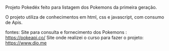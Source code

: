 Projeto Pokedéx feito para listagem dos Pokemons da primeira geração. 

O projeto utiliza de conhecimentos em html, css e javascript, com consumo de Apis.

fontes: 
    Site para consulta e fornecimento dos Pokemons : https://pokeapi.co/
    Site onde realizei o curso para fazer o projeto: https://www.dio.me